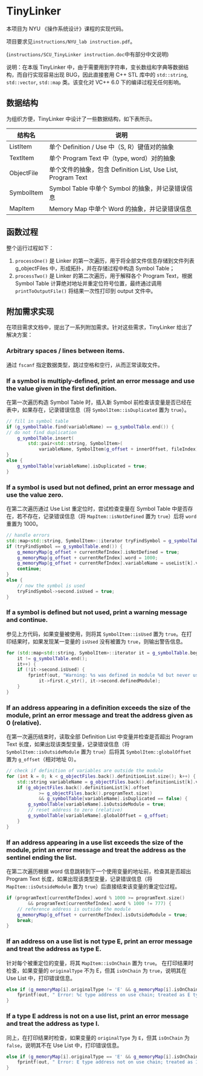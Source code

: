 # TinyLinker

本项目为 NYU 《操作系统设计》课程的实现代码。

项目要求见`instructions/NYU_lab instruction.pdf`。

(`instructions/SCU_TinyLinker instruction.doc`中有部分中文说明)

说明：在本版 TinyLinker 中，由于需要用到字符串，变长数组和字典等数据结构，而自行实现容易出现 BUG，因此直接套用 C++ STL 库中的 `std::string`, `std::vector`, `std::map` 类。该变化对 VC++ 6.0 下的编译过程无任何影响。

## 数据结构

为组织方便，TinyLinker 中设计了一些数据结构，如下表所示。

| 结构名     | 说明                                                         |
| ---------- | ------------------------------------------------------------ |
| ListItem   | 单个 Definition / Use 中（S, R）键值对的抽象                 |
| TextItem   | 单个 Program Text 中（type, word）对的抽象                   |
| ObjectFile | 单个文件的抽象，包含 Definition List, Use List, Program Text |
| SymbolItem | Symbol Table 中单个 Symbol 的抽象，并记录错误信息            |
| MapItem    | Memory Map 中单个 Word 的抽象，并记录错误信息                |

## 函数过程

整个运行过程如下：

1. `processOne()` 是 Linker 的第一次遍历，用于将全部文件信息存储到文件列表 g_objectFiles 中，形成拓扑，并在存储过程中构造 Symbol Table；
2. `processTwo()` 是 Linker 的第二次遍历，用于解释各个 Program Text，根据 Symbol Table 计算绝对地址并重定位符号位置，最终通过调用 `printToOutputFile()` 将结果一次性打印到 output 文件中。

## 附加需求实现

在项目需求文档中，提出了一系列附加需求。针对这些需求，TinyLinker 给出了解决方案：

### Arbitrary spaces / lines between items.

通过 `fscanf` 指定数据类型，跳过空格和空行，从而正常读取文件。

### If a symbol is multiply-defined, print an error message and use the value given in the first definition.

在第一次遍历构造 Symbol Table 时，插入新 Symbol 前检查该变量是否已经在表中，如果存在，记录错误信息（将 `SymbolItem::isDuplicated` 置为 `true`）。

```cpp
// fill in symbol table
if (g_symbolTable.find(variableName) == g_symbolTable.end()) {
// do not find duplication
	g_symbolTable.insert(
		std::pair<std::string, SymbolItem>(
			variableName, SymbolItem(g_offset + innerOffset, fileIndex)));
}
else {
	g_symbolTable[variableName].isDuplicated = true;
}
```

### If a symbol is used but not defined, print an error message and use the value zero.

在第二次遍历通过 Use List 重定位时，尝试检查变量在 Symbol Table 中是否存在，若不存在，记录错误信息（将 `MapItem::isNotDefined` 置为 `true`）后将 `word` 重置为 1000。

```cpp
// handle errors
std::map<std::string, SymbolItem>::iterator tryFindSymbol = g_symbolTable.find(useList[k].variableName);
if (tryFindSymbol == g_symbolTable.end()) {
	g_memoryMap[g_offset + currentRefIndex].isNotDefined = true;
	g_memoryMap[g_offset + currentRefIndex].word = 1000;
	g_memoryMap[g_offset + currentRefIndex].variableName = useList[k].variableName;
	continue;
}
else {
	// now the symbol is used
	tryFindSymbol->second.isUsed = true;
}
```

### If a symbol is defined but not used, print a warning message and continue.

参见上方代码，如果变量被使用，则将其 `SymbolItem::isUsed` 置为 `true`。在打印结果时，如果发现某一变量的 `isUsed` 没有被置为 `true`，则输出警告信息。

```cpp
for (std::map<std::string, SymbolItem>::iterator it = g_symbolTable.begin();
	it != g_symbolTable.end();
	it++) {
	if (!it->second.isUsed) {
		fprintf(out, "Warning: %s was defined in module %d but never used.\n",
			it->first.c_str(), it->second.definedModule);
	}
}
```

### If an address appearing in a definition exceeds the size of the module, print an error message and treat the address given as 0 (relative).

在第一次遍历结束时，读取全部 Definition List 中变量并检查是否超出 Program Text 长度，如果出现该类型变量，记录错误信息（将 `SymbolItem::isOutsideModule` 置为 `true`）后将其 `SymbolItem::globalOffset` 置为 `g_offset`（相对地址 0）。

```cpp
// check if definition of variables are outside the module
for (int k = 0; k < g_objectFiles.back().definitionList.size(); k++) {
	std::string variableName = g_objectFiles.back().definitionList[k].variableName;
	if (g_objectFiles.back().definitionList[k].offset
			>= g_objectFiles.back().programText.size()
			&& g_symbolTable[variableName].isDuplicated == false) {
		g_symbolTable[variableName].isOutsideModule = true;
		// reset address to zero (relative)
		g_symbolTable[variableName].globalOffset = g_offset;
	}
}
```

### If an address appearing in a use list exceeds the size of the module, print an error message and treat the address as the sentinel ending the list.

在第二次遍历根据 word 信息跳转到下一个使用变量的地址前，检查其是否超出 Program Text 长度，如果出现该类型变量，记录错误信息（将 `MapItem::isOutsideModule` 置为 `true`）后直接结束该变量的重定位过程。

```cpp
if (programText[currentRefIndex].word % 1000 >= programText.size()
		&& programText[currentRefIndex].word % 1000 != 777) {
	// reference address is outside the module
	g_memoryMap[g_offset + currentRefIndex].isOutsideModule = true;
	break;
}
```

### If an address on a use list is not type E, print an error message and treat the address as type E.

针对每个被重定位的变量，将其 `MapItem::isOnChain` 置为 `true`。
在打印结果时检查，如果变量的 `originalType` 不为 E，但其 `isOnChain` 为 `true`，说明其在 Use List 中，打印错误信息。

```cpp
else if (g_memoryMap[i].originalType != 'E' && g_memoryMap[i].isOnChain == true) {
	fprintf(out, " Error: %c type address on use chain; treated as E type.\n", g_memoryMap[i].originalType);
}
```

### If a type E address is not on a use list, print an error message and treat the address as type I.

同上，在打印结果时检查，如果变量的 `originalType` 为 `E`，但其 `isOnChain` 为 `false`，说明其不在 Use List 中，打印错误信息。

```cpp
else if (g_memoryMap[i].originalType == 'E' && g_memoryMap[i].isOnChain == false) {
	fprintf(out, " Error: E type address not on use chain; treated as I type.\n");
}
```
